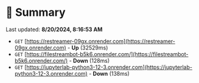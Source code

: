 # 📖 Summary
Last updated: **8/20/2024, 8:16:53 AM**

- `GET` [https://restreamer-09gx.onrender.com](https://restreamer-09gx.onrender.com) - **Up** (32529ms)
- `GET` [https://filestreambot-b5k6.onrender.com/](https://filestreambot-b5k6.onrender.com/) - **Down** (128ms)
- `GET` [https://jupyterlab-python3-12-3.onrender.com](https://jupyterlab-python3-12-3.onrender.com) - **Down** (138ms)

